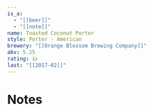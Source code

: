 ```yaml
---
is_a:
  - "[[beer]]"
  - "[[note]]"
name: Toasted Coconut Porter
style: Porter - American
brewery: "[[Orange Blossom Brewing Company]]"
abv: 5.25
rating: 👍
last: "[[2017-02]]"
---
```

# Notes

